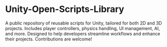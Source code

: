 # Unity-Open-Scripts-Library
A public repository of reusable scripts for Unity, tailored for both 2D and 3D projects. Includes player controllers, physics handling, UI management, AI, and more. Designed to help developers streamline workflows and enhance their projects. Contributions are welcome!
